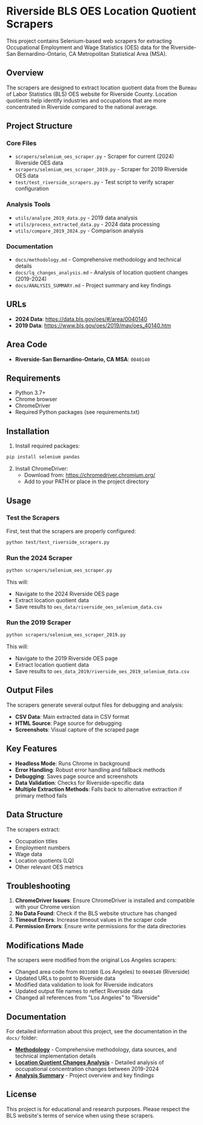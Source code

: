 # Riverside BLS OES Location Quotient Scrapers

This project contains Selenium-based web scrapers for extracting Occupational Employment and Wage Statistics (OES) data for the Riverside-San Bernardino-Ontario, CA Metropolitan Statistical Area (MSA).

## Overview

The scrapers are designed to extract location quotient data from the Bureau of Labor Statistics (BLS) OES website for Riverside County. Location quotients help identify industries and occupations that are more concentrated in Riverside compared to the national average.

## Project Structure

### Core Files
- `scrapers/selenium_oes_scraper.py` - Scraper for current (2024) Riverside OES data
- `scrapers/selenium_oes_scraper_2019.py` - Scraper for 2019 Riverside OES data
- `test/test_riverside_scrapers.py` - Test script to verify scraper configuration

### Analysis Tools
- `utils/analyze_2019_data.py` - 2019 data analysis
- `utils/process_extracted_data.py` - 2024 data processing
- `utils/compare_2019_2024.py` - Comparison analysis

### Documentation
- `docs/methodology.md` - Comprehensive methodology and technical details
- `docs/lq_changes_analysis.md` - Analysis of location quotient changes (2019-2024)
- `docs/ANALYSIS_SUMMARY.md` - Project summary and key findings

## URLs

- **2024 Data**: https://data.bls.gov/oes/#/area/0040140
- **2019 Data**: https://www.bls.gov/oes/2019/may/oes_40140.htm

## Area Code

- **Riverside-San Bernardino-Ontario, CA MSA**: `0040140`

## Requirements

- Python 3.7+
- Chrome browser
- ChromeDriver
- Required Python packages (see requirements.txt)

## Installation

1. Install required packages:
```bash
pip install selenium pandas
```

2. Install ChromeDriver:
   - Download from: https://chromedriver.chromium.org/
   - Add to your PATH or place in the project directory

## Usage

### Test the Scrapers

First, test that the scrapers are properly configured:

```bash
python test/test_riverside_scrapers.py
```

### Run the 2024 Scraper

```bash
python scrapers/selenium_oes_scraper.py
```

This will:
- Navigate to the 2024 Riverside OES page
- Extract location quotient data
- Save results to `oes_data/riverside_oes_selenium_data.csv`

### Run the 2019 Scraper

```bash
python scrapers/selenium_oes_scraper_2019.py
```

This will:
- Navigate to the 2019 Riverside OES page
- Extract location quotient data
- Save results to `oes_data_2019/riverside_oes_2019_selenium_data.csv`

## Output Files

The scrapers generate several output files for debugging and analysis:

- **CSV Data**: Main extracted data in CSV format
- **HTML Source**: Page source for debugging
- **Screenshots**: Visual capture of the scraped page

## Key Features

- **Headless Mode**: Runs Chrome in background
- **Error Handling**: Robust error handling and fallback methods
- **Debugging**: Saves page source and screenshots
- **Data Validation**: Checks for Riverside-specific data
- **Multiple Extraction Methods**: Falls back to alternative extraction if primary method fails

## Data Structure

The scrapers extract:
- Occupation titles
- Employment numbers
- Wage data
- Location quotients (LQ)
- Other relevant OES metrics

## Troubleshooting

1. **ChromeDriver Issues**: Ensure ChromeDriver is installed and compatible with your Chrome version
2. **No Data Found**: Check if the BLS website structure has changed
3. **Timeout Errors**: Increase timeout values in the scraper code
4. **Permission Errors**: Ensure write permissions for the data directories

## Modifications Made

The scrapers were modified from the original Los Angeles scrapers:

- Changed area code from `0031080` (Los Angeles) to `0040140` (Riverside)
- Updated URLs to point to Riverside data
- Modified data validation to look for Riverside indicators
- Updated output file names to reflect Riverside data
- Changed all references from "Los Angeles" to "Riverside"

## Documentation

For detailed information about this project, see the documentation in the `docs/` folder:

- **[Methodology](docs/methodology.md)** - Comprehensive methodology, data sources, and technical implementation details
- **[Location Quotient Changes Analysis](docs/lq_changes_analysis.md)** - Detailed analysis of occupational concentration changes between 2019-2024
- **[Analysis Summary](docs/ANALYSIS_SUMMARY.md)** - Project overview and key findings

## License

This project is for educational and research purposes. Please respect the BLS website's terms of service when using these scrapers. 